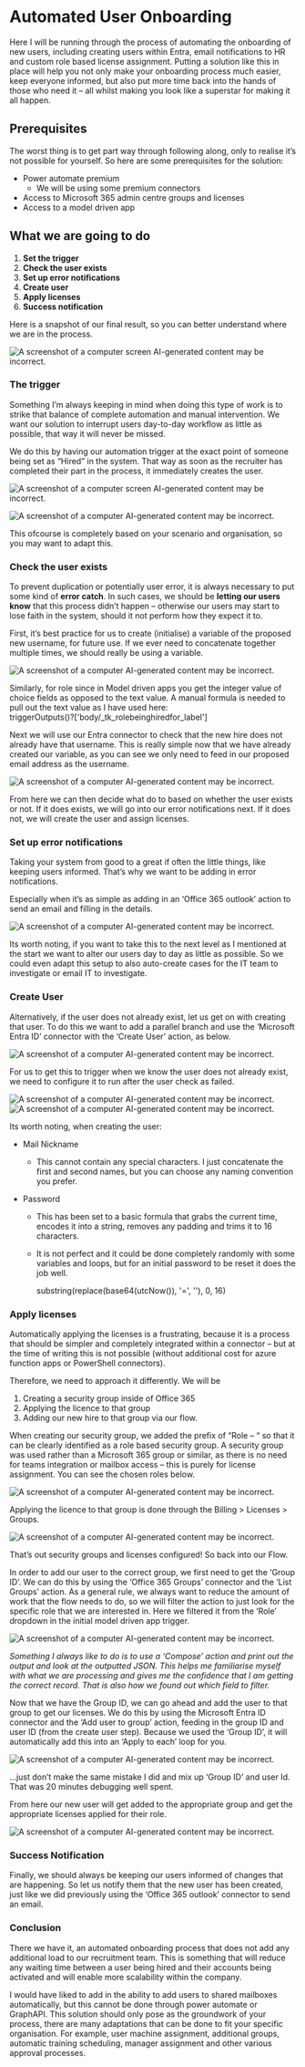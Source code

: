 # Automated User Onboarding

Here I will be running through the process of automating the onboarding of new users, including creating users within Entra, email notifications to HR and custom role based license assignment. Putting a solution like this in place will help you not only make your onboarding process much easier, keep everyone informed, but also put more time back into the hands of those who need it – all whilst making you look like a superstar for making it all happen.   

## Prerequisites

The worst thing is to get part way through following along, only to realise it’s not possible for yourself. So here are some prerequisites for the solution:

- Power automate premium
  - We will be using some premium connectors
- Access to Microsoft 365 admin centre groups and licenses
- Access to a model driven app

## What we are going to do

1. **Set the trigger**
2. **Check the user exists**
3. **Set up error notifications**
4. **Create user**
5. **Apply licenses**
6. **Success notification**

Here is a snapshot of our final result, so you can better understand where we are in the process.

![A screenshot of a computer screen AI-generated content may be incorrect.](media/e57d08b1a14990039c45eba1b829d0f2.png)

### The trigger

Something I’m always keeping in mind when doing this type of work is to strike that balance of complete automation and manual intervention. We want our solution to interrupt users day-to-day workflow as little as possible, that way it will never be missed.

We do this by having our automation trigger at the exact point of someone being set as “Hired” in the system. That way as soon as the recruiter has completed their part in the process, it immediately creates the user.

![A screenshot of a computer screen AI-generated content may be incorrect.](media/f4045ab506abc65917e50ee8797a6573.png)

![A screenshot of a computer AI-generated content may be incorrect.](media/3b93c18f706b1ad27facc876c185b4ca.png)

This ofcourse is completely based on your scenario and organisation, so you may want to adapt this.

### Check the user exists

To prevent duplication or potentially user error, it is always necessary to put some kind of **error catch**. In such cases, we should be **letting our users know** that this process didn’t happen – otherwise our users may start to lose faith in the system, should it not perform how they expect it to.

First, it’s best practice for us to create (initialise) a variable of the proposed new username, for future use. If we ever need to concatenate together multiple times, we should really be using a variable.

![A screenshot of a computer AI-generated content may be incorrect.](media/35a654696eeea28543c157ecc692eb1c.png)

Similarly, for role since in Model driven apps you get the integer value of choice fields as opposed to the text value. A manual formula is needed to pull out the text value as I have used here:  
 triggerOutputs()?['body/_tk_rolebeinghiredfor_label']

Next we will use our Entra connector to check that the new hire does not already have that username. This is really simple now that we have already created our variable, as you can see we only need to feed in our proposed email address as the username.

![A screenshot of a computer AI-generated content may be incorrect.](media/8e55366aeafd2ce159c89c09922d4357.png)

From here we can then decide what do to based on whether the user exists or not. If it does exists, we will go into our error notifications next. If it does not, we will create the user and assign licenses.

### Set up error notifications

Taking your system from good to a great if often the little things, like keeping users informed. That’s why we want to be adding in error notifications.

Especially when it’s as simple as adding in an ‘Office 365 outlook’ action to send an email and filling in the details.

![A screenshot of a computer AI-generated content may be incorrect.](media/cf1da80c2fca816c1f26db53634e2a8f.png)

Its worth noting, if you want to take this to the next level as I mentioned at the start we want to alter our users day to day as little as possible. So we could even adapt this setup to also auto-create cases for the IT team to investigate or email IT to investigate.

### Create User

Alternatively, if the user does not already exist, let us get on with creating that user. To do this we want to add a parallel branch and use the ‘Microsoft Entra ID’ connector with the ‘Create User’ action, as below.

![A screenshot of a computer AI-generated content may be incorrect.](media/b5b843865be94570dc2cccf6f52af670.png)

For us to get this to trigger when we know the user does not already exist, we need to configure it to run after the user check as failed.

![A screenshot of a computer AI-generated content may be incorrect.](media/0d6077a6d39ab9857f6d4e030e1b59d9.png) ![A screenshot of a computer AI-generated content may be incorrect.](media/d53a4e98bb64280cd6539dc9ee1da72a.png)

Its worth noting, when creating the user:

- Mail Nickname
  
  - This cannot contain any special characters. I just concatenate the first and second names, but you can choose any naming convention you prefer.

- Password
  
  - This has been set to a basic formula that grabs the current time, encodes it into a string, removes any padding and trims it to 16 characters.
  
  - It is not perfect and it could be done completely randomly with some variables and loops, but for an initial password to be reset it does the job well.
    
    substring(replace(base64(utcNow()), '=', ''), 0, 16)

### Apply licenses

Automatically applying the licenses is a frustrating, because it is a process that should be simpler and completely integrated within a connector – but at the time of writing this is not possible (without additional cost for azure function apps or PowerShell connectors).

Therefore, we need to approach it differently. We will be

1. Creating a security group inside of Office 365
2. Applying the licence to that group
3. Adding our new hire to that group via our flow.

When creating our security group, we added the prefix of “Role – “ so that it can be clearly identified as a role based security group. A security group was used rather than a Microsoft 365 group or similar, as there is no need for teams integration or mailbox access – this is purely for license assignment. You can see the chosen roles below.

![A screenshot of a computer AI-generated content may be incorrect.](media/95851589dda74fbf1735f643f9e9f512.png)

Applying the licence to that group is done through the Billing \> Licenses \> Groups.

![A screenshot of a computer AI-generated content may be incorrect.](media/2d6e863fe6f4414f928c8fe3a2d4f512.png)

That’s out security groups and licenses configured! So back into our Flow.

In order to add our user to the correct group, we first need to get the ‘Group ID’. We can do this by using the ‘Office 365 Groups’ connector and the ‘List Groups’ action. As a general rule, we always want to reduce the amount of work that the flow needs to do, so we will filter the action to just look for the specific role that we are interested in. Here we filtered it from the ‘Role’ dropdown in the initial model driven app trigger.

![A screenshot of a computer AI-generated content may be incorrect.](media/a32f0b21427ed6702447865e21c3ca13.png)

*Something I always like to do is to use a ‘Compose’ action and print out the output and look at the outputted JSON. This helps me familiarise myself with what we are processing and gives me the confidence that I am getting the correct record. That is also how we found out which field to filter.*

Now that we have the Group ID, we can go ahead and add the user to that group to get our licenses. We do this by using the Microsoft Entra ID connector and the ‘Add user to group’ action, feeding in the group ID and user ID (from the create user step). Because we used the ‘Group ID’, it will automatically add this into an ‘Apply to each’ loop for you.

![A screenshot of a computer AI-generated content may be incorrect.](media/496ea6247d2df253422b40d60a2216fb.png)

…just don’t make the same mistake I did and mix up ‘Group ID’ and user Id. That was 20 minutes debugging well spent.

From here our new user will get added to the appropriate group and get the appropriate licenses applied for their role.

![A screenshot of a computer AI-generated content may be incorrect.](media/2e13e4e5f73b45edae9609b787bfbaf5.png)

### Success Notification

Finally, we should always be keeping our users informed of changes that are happening. So let us notify them that the new user has been created, just like we did previously using the ‘Office 365 outlook’ connector to send an email.

### Conclusion

There we have it, an automated onboarding process that does not add any additional load to our recruitment team. This is something that will reduce any waiting time between a user being hired and their accounts being activated and will enable more scalability within the company.

I would have liked to add in the ability to add users to shared mailboxes automatically, but this cannot be done through power automate or GraphAPI. This solution should only pose as the groundwork of your process, there are many adaptations that can be done to fit your specific organisation. For example, user machine assignment, additional groups, automatic training scheduling, manager assignment and other various approval processes.

